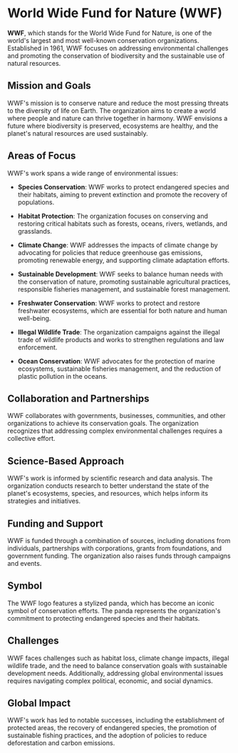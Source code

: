 # World Wide Fund for Nature (WWF)

**WWF**, which stands for the World Wide Fund for Nature, is one of the world's largest and most well-known conservation organizations. Established in 1961, WWF focuses on addressing environmental challenges and promoting the conservation of biodiversity and the sustainable use of natural resources.

## Mission and Goals

WWF's mission is to conserve nature and reduce the most pressing threats to the diversity of life on Earth. The organization aims to create a world where people and nature can thrive together in harmony. WWF envisions a future where biodiversity is preserved, ecosystems are healthy, and the planet's natural resources are used sustainably.

## Areas of Focus

WWF's work spans a wide range of environmental issues:

- **Species Conservation**: WWF works to protect endangered species and their habitats, aiming to prevent extinction and promote the recovery of populations.

- **Habitat Protection**: The organization focuses on conserving and restoring critical habitats such as forests, oceans, rivers, wetlands, and grasslands.

- **Climate Change**: WWF addresses the impacts of climate change by advocating for policies that reduce greenhouse gas emissions, promoting renewable energy, and supporting climate adaptation efforts.

- **Sustainable Development**: WWF seeks to balance human needs with the conservation of nature, promoting sustainable agricultural practices, responsible fisheries management, and sustainable forest management.

- **Freshwater Conservation**: WWF works to protect and restore freshwater ecosystems, which are essential for both nature and human well-being.

- **Illegal Wildlife Trade**: The organization campaigns against the illegal trade of wildlife products and works to strengthen regulations and law enforcement.

- **Ocean Conservation**: WWF advocates for the protection of marine ecosystems, sustainable fisheries management, and the reduction of plastic pollution in the oceans.

## Collaboration and Partnerships

WWF collaborates with governments, businesses, communities, and other organizations to achieve its conservation goals. The organization recognizes that addressing complex environmental challenges requires a collective effort.

## Science-Based Approach

WWF's work is informed by scientific research and data analysis. The organization conducts research to better understand the state of the planet's ecosystems, species, and resources, which helps inform its strategies and initiatives.

## Funding and Support

WWF is funded through a combination of sources, including donations from individuals, partnerships with corporations, grants from foundations, and government funding. The organization also raises funds through campaigns and events.

## Symbol

The WWF logo features a stylized panda, which has become an iconic symbol of conservation efforts. The panda represents the organization's commitment to protecting endangered species and their habitats.

## Challenges

WWF faces challenges such as habitat loss, climate change impacts, illegal wildlife trade, and the need to balance conservation goals with sustainable development needs. Additionally, addressing global environmental issues requires navigating complex political, economic, and social dynamics.

## Global Impact

WWF's work has led to notable successes, including the establishment of protected areas, the recovery of endangered species, the promotion of sustainable fishing practices, and the adoption of policies to reduce deforestation and carbon emissions.